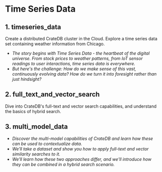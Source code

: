 # Time Series Data

## 1. timeseries_data

Create a distributed CrateDB cluster in the Cloud. Explore a time series data set containing weather information from Chicago.

- *The story begins with Time Series Data - the heartbeat of the digital universe. From stock prices to weather patterns, from IoT sensor readings to user interactions, time series data is everywhere.*
- *But here's the challenge: How do we make sense of this vast, continuously evolving data? How do we turn it into foresight rather than just hindsight?*

## 2. full_text_and_vector_search

Dive into CrateDB's full-text and vector search capabilities, and understand the basics of hybrid search.

## 3. multi_model_data

- *Discover the multi-model capabilities of CrateDB and learn how these can be used to contextualize data.*
- *We'll take a dataset and show you how to apply full-text and vector similarity searches to it.*
- *We'll learn how these two approaches differ, and we'll introduce how they can be combined in a hybrid search scenario.*

